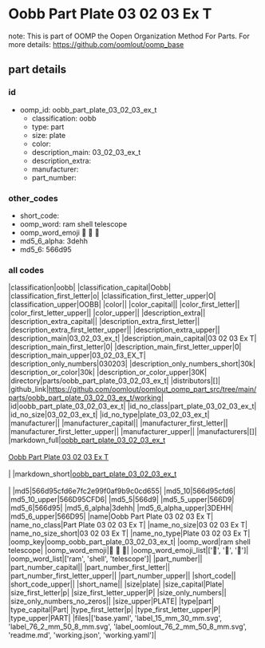 # Oobb Part Plate 03 02 03 Ex T  

note: This is part of OOMP the Oopen Organization Method For Parts. For more details: https://github.com/oomlout/oomp_base

##  part details





### id
* oomp_id: oobb_part_plate_03_02_03_ex_t
  * classification: oobb
  * type: part
  * size: plate
  * color: 
  * description_main: 03_02_03_ex_t
  * description_extra: 
  * manufacturer: 
  * part_number: 

### other_codes
* short_code: 
* oomp_word: ram shell telescope
* oomp_word_emoji :ram: :shell: :telescope:
* md5_6_alpha: 3dehh
* md5_6: 566d95

### all codes 
|classification|oobb|
|classification_capital|Oobb|
|classification_first_letter|o|
|classification_first_letter_upper|O|
|classification_upper|OOBB|
|color||
|color_capital||
|color_first_letter||
|color_first_letter_upper||
|color_upper||
|description_extra||
|description_extra_capital||
|description_extra_first_letter||
|description_extra_first_letter_upper||
|description_extra_upper||
|description_main|03_02_03_ex_t|
|description_main_capital|03 02 03 Ex T|
|description_main_first_letter|0|
|description_main_first_letter_upper|0|
|description_main_upper|03_02_03_EX_T|
|description_only_numbers|030203|
|description_only_numbers_short|30k|
|description_or_color|30k|
|description_or_color_upper|30K|
|directory|parts/oobb_part_plate_03_02_03_ex_t|
|distributors|[]|
|github_link|https://github.com/oomlout/oomlout_oomp_part_src/tree/main/parts/oobb_part_plate_03_02_03_ex_t/working|
|id|oobb_part_plate_03_02_03_ex_t|
|id_no_class|part_plate_03_02_03_ex_t|
|id_no_size|03_02_03_ex_t|
|id_no_type|plate_03_02_03_ex_t|
|manufacturer||
|manufacturer_capital||
|manufacturer_first_letter||
|manufacturer_first_letter_upper||
|manufacturer_upper||
|manufacturers|[]|
|markdown_full|[oobb_part_plate_03_02_03_ex_t](https://github.com/oomlout/oomlout_oomp_part_src/tree/main/parts/oobb_part_plate_03_02_03_ex_t/working)<br>[](https://github.com/oomlout/oomlout_oomp_part_src/tree/main/parts/oobb_part_plate_03_02_03_ex_t/working)<br>[Oobb Part Plate 03 02 03 Ex T](https://github.com/oomlout/oomlout_oomp_part_src/tree/main/parts/oobb_part_plate_03_02_03_ex_t/working)<br><br>|
|markdown_short|[oobb_part_plate_03_02_03_ex_t](https://github.com/oomlout/oomlout_oomp_part_src/tree/main/parts/oobb_part_plate_03_02_03_ex_t/working)<br><br>|
|md5|566d95cfd6e7fc2e99f0af9b9c0cd655|
|md5_10|566d95cfd6|
|md5_10_upper|566D95CFD6|
|md5_5|566d9|
|md5_5_upper|566D9|
|md5_6|566d95|
|md5_6_alpha|3dehh|
|md5_6_alpha_upper|3DEHH|
|md5_6_upper|566D95|
|name|Oobb Part Plate 03 02 03 Ex T|
|name_no_class|Part Plate 03 02 03 Ex T|
|name_no_size|03 02 03 Ex T|
|name_no_size_short|03 02 03 Ex T|
|name_no_type|Plate 03 02 03 Ex T|
|oomp_key|oomp_oobb_part_plate_03_02_03_ex_t|
|oomp_word|ram shell telescope|
|oomp_word_emoji|:ram: :shell: :telescope:|
|oomp_word_emoji_list|[':ram:', ':shell:', ':telescope:']|
|oomp_word_list|['ram', 'shell', 'telescope']|
|part_number||
|part_number_capital||
|part_number_first_letter||
|part_number_first_letter_upper||
|part_number_upper||
|short_code||
|short_code_upper||
|short_name||
|size|plate|
|size_capital|Plate|
|size_first_letter|p|
|size_first_letter_upper|P|
|size_only_numbers||
|size_only_numbers_no_zeros||
|size_upper|PLATE|
|type|part|
|type_capital|Part|
|type_first_letter|p|
|type_first_letter_upper|P|
|type_upper|PART|
|files|['base.yaml', 'label_15_mm_30_mm.svg', 'label_76_2_mm_50_8_mm.svg', 'label_oomlout_76_2_mm_50_8_mm.svg', 'readme.md', 'working.json', 'working.yaml']|
